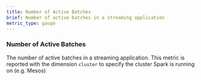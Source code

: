 ```yaml
---
title: Number of Active Batches
brief: Number of active batches in a streaming application
metric_type: gauge
---
```

### Number of Active Batches
The number of active batches in a streaming application. This metric is reported with the dimension `cluster` to specify the cluster Spark is running on (e.g. Mesos)
